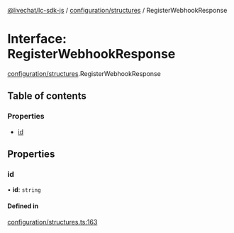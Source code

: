 [@livechat/lc-sdk-js](../README.md) / [configuration/structures](../modules/configuration_structures.md) / RegisterWebhookResponse

# Interface: RegisterWebhookResponse

[configuration/structures](../modules/configuration_structures.md).RegisterWebhookResponse

## Table of contents

### Properties

- [id](configuration_structures.RegisterWebhookResponse.md#id)

## Properties

### id

• **id**: `string`

#### Defined in

[configuration/structures.ts:163](https://github.com/livechat/lc-sdk-js/blob/4da1eb6/src/configuration/structures.ts#L163)
